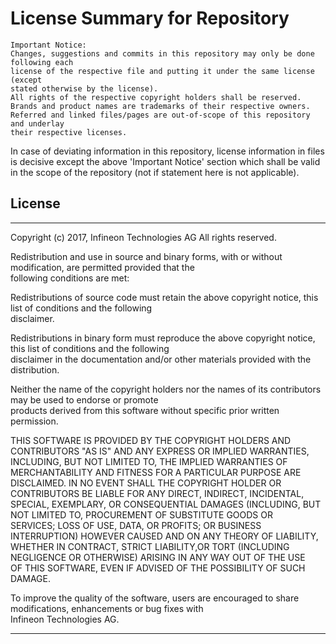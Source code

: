 # License Summary for Repository
```
Important Notice:
Changes, suggestions and commits in this repository may only be done following each
license of the respective file and putting it under the same license (except
stated otherwise by the license).
All rights of the respective copyright holders shall be reserved.
Brands and product names are trademarks of their respective owners.
Referred and linked files/pages are out-of-scope of this repository and underlay
their respective licenses.
```
In case of deviating information in this repository, license information
in files is decisive except the above 'Important Notice' section which shall be
valid in the scope of the repository (not if statement here is not applicable).

## License

*********************************************************************************************************************
  Copyright (c) 2017, Infineon Technologies AG
  All rights reserved.                        
  
  
  Redistribution and use in source and binary forms, with or without modification, are permitted provided that the  
  following conditions are met:   
  
  
  Redistributions of source code must retain the above copyright notice, this list of conditions and the following  
  disclaimer.                        
  
  
  Redistributions in binary form must reproduce the above copyright notice, this list of conditions and the following  
  disclaimer in the documentation and/or other materials provided with the distribution.                       
  
  
  Neither the name of the copyright holders nor the names of its contributors may be used to endorse or promote  
  products derived from this software without specific prior written permission.                                           
  
  
  THIS SOFTWARE IS PROVIDED BY THE COPYRIGHT HOLDERS AND CONTRIBUTORS "AS IS" AND ANY EXPRESS OR IMPLIED WARRANTIES,  
  INCLUDING, BUT NOT LIMITED TO, THE IMPLIED WARRANTIES OF MERCHANTABILITY AND FITNESS FOR A PARTICULAR PURPOSE ARE  
  DISCLAIMED. IN NO EVENT SHALL THE COPYRIGHT HOLDER OR CONTRIBUTORS BE LIABLE  FOR ANY DIRECT, INDIRECT, INCIDENTAL,  
  SPECIAL, EXEMPLARY, OR CONSEQUENTIAL DAMAGES (INCLUDING, BUT NOT LIMITED TO, PROCUREMENT OF SUBSTITUTE GOODS OR  
  SERVICES; LOSS OF USE, DATA, OR PROFITS; OR BUSINESS INTERRUPTION) HOWEVER CAUSED AND ON ANY THEORY OF LIABILITY,  
  WHETHER IN CONTRACT, STRICT LIABILITY,OR TORT (INCLUDING NEGLIGENCE OR OTHERWISE) ARISING IN ANY WAY OUT OF THE USE  
  OF THIS SOFTWARE, EVEN IF ADVISED OF THE POSSIBILITY OF SUCH DAMAGE.                                                  
  
  
  To improve the quality of the software, users are encouraged to share modifications, enhancements or bug fixes with  
  Infineon Technologies AG.                                                          
 *********************************************************************************************************************

 
